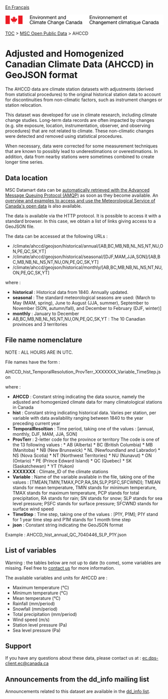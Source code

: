 [En Français](readme_ahccd-datamart_fr.md)

![ECCC logo](../../img_eccc-logo.png)

[TOC](../../readme_en.md) > [MSC Open Public Data](../readme_en.md) > AHCCD

# Adjusted and Homogenized Canadian Climate Data (AHCCD) in GeoJSON format

The AHCCD data are climate station datasets with adjustments (derived from statistical procedures) to the original historical station data to account for discontinuities from non-climatic factors, such as instrument changes or station relocation. 

This dataset was developed for use in climate research, including climate change studies. Long-term data records are often impacted by changes (e.g. site exposure, location, instrumentation, observer, and observing procedures) that are not related to climate. These non-climatic changes were detected and removed using statistical procedures. 

When necessary, data were corrected for some measurement techniques that are known to possibly lead to underestimations or overestimations. In addition, data from nearby stations were sometimes combined to create longer time series.

## Data location

MSC Datamart data can be [automatically retrieved with the Advanced Message Queuing Protocol (AMQP)](../../msc-datamart/amqp_en.md) as soon as they become available. An [overview and examples to access and use the Meteorological Service of Canada's open data](../../usage/readme_en.md) is also available.

The data is available via the HTTP protocol. It is possible to access it with a standard browser. In this case, we obtain a list of links giving access to a GeoJSON file.

The data can be accessed at the following URLs :

* /climate/ahccd/geojson/historical/annual/[AB,BC,MB,NB,NL,NS,NT,NU,ON,PE,QC,SK,YT]
* /climate/ahccd/geojson/historical/seasonal/[DJF,MAM,JJA,SON]/[AB,BC,MB,NB,NL,NS,NT,NU,ON,PE,QC,SK,YT]
* /climate/ahccd/geojson/historical/monthly/[AB,BC,MB,NB,NL,NS,NT,NU,ON,PE,QC,SK,YT]

where :

* __historical__ : Historical data from 1840. Annually updated.
* __seasonal__ : The standard meteorological seasons are used: (March to May (MAM, spring), June to August (JJA, summer),  September to November (SON, autumn/fall), and December to February (DJF, winter)]
* __monthly__ : January to December
*  AB,BC,MB,NB,NL,NS,NT,NU,ON,PE,QC,SK,YT : The 10 Canadian provinces and 3 territories 

## File name nomenclature 

NOTE : ALL HOURS ARE IN UTC.

File names have the form :

AHCCD_hist_TemporalResolution_ProvTerr_XXXXXXX_Variable_TimeStep.json

where :

* __AHCCD__ : Constant string indicating the data source, namely the adjusted and homogenized climate data for many climatological stations in Canada
* __hist__ : Constant string indicating historical data. Varies per station, per variable with data availability ranging between 1840 to the year preceding current year
* __TemporalResoltion__ : Time period, taking one of the values : [annual, monthly, DJF, MAM, JJA, SON]
* __ProvTerr__ : 2-letter code for the province or territory 
          The code is one of the 13 following values :
            * AB (Alberta)
            * BC (British Columbia)
            * MB (Manitoba)
            * NB (New Brunswick)
            * NL (Newfoundland and Labrador)
            * NS (Nova Scotia)
            * NT (Northwest Territories)
            * NU (Nunavut)
            * ON (Ontario)
            * PE (Prince Edward Island)
            * QC (Quebec)
            * SK (Saskatchewan)
            * YT (Yukon)
* __XXXXXXX__ : Climate_ID of the climate stations
* __Variable__ : Name of the variable available in the file, taking one of the values : [TMEAN,TMIN,TMAX,PCP,RA,SN,SLP,PSFC,SFCWND]; TMEAN stands for mean temperature, TMIN stands for minimum temperature, TMAX stands for maximum temperature, PCP stands for total precipitation, RA stands for rain; SN stands for snow; SLP stands for sea level pressure; PSFC stands for surface pressure; SFCWND stands for surface wind speed
* __TimeStep__ : Time step, taking one of the values : [P1Y, P1M]; P1Y stand for 1 year time step and P1M stands for 1 month time step
* __json__ : Constant string indicating the GeoJSON format

Example :  AHCCD_hist_annual_QC_7040446_SLP_P1Y.json

## List of variables

Warning : the tables below are not up to date (to come), some variables are missing. Feel free to [contact us](mailto:ec.dps-client.ec@canada.ca) for more information.

The available variables and units for AHCCD are :

* Maximum temperature (°C)
* Minimum temperature (°C)
* Mean temperature (°C)
* Rainfall (mm/period)
* Snowfall (mm/period)
* Total precipitation (mm/period)
* Wind speed (m/s)
* Station level  pressure (Pa) 
* Sea level pressure (Pa)

## Support

If you have any questions about these data, please contact us at : ec.dps-client.ec@canada.ca

## Announcements from the dd_info mailing list 

Announcements related to this dataset are available in the [dd_info list](https://lists.ec.gc.ca/cgi-bin/mailman/listinfo/dd_info).

